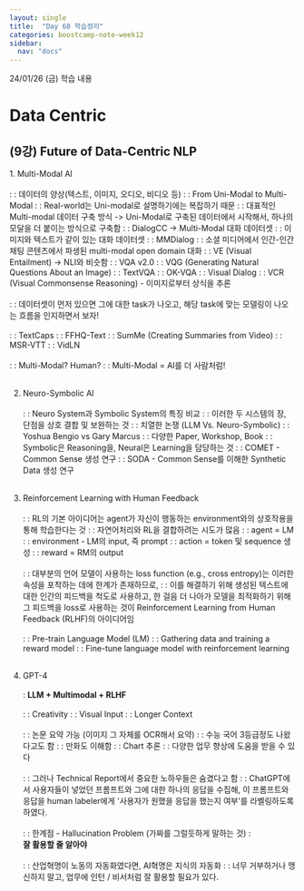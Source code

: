 ```yaml
---
layout: single
title:  "Day 60 학습정리"
categories: boostcamp-note-week12
sidebar:
  nav: "docs"
---
```


24/01/26 (금) 학습 내용

<h1>Data Centric</h1>

<h2>(9강) Future of Data-Centric NLP</h2>
1. Multi-Modal Al<br><br>
: : 데이터의 양상(텍스트, 이미지, 오디오, 비디오 등)
: : From Uni-Modal to Multi-Modal
: : Real-world는 Uni-modal로 설명하기에는 복잡하기 때문
: : 대표적인 Multi-modal 데이터 구축 방식 -> Uni-Modal로 구축된 데이터에서 시작해서, 하나의 모달을 더 붙이는 방식으로 구축함
: : DialogCC -> Multi-Modal 대화 데이터셋
: : 이미지와 텍스트가 같이 있는 대화 데이터셋
: : MMDialog
: : 소셜 미디어에서 인간-인간 채팅 콘텐츠에서 파생된 multi-modal open domain 대화
: : VE (Visual Entailment) -> NLI와 비슷함
: : VQA v2.0
: : VQG (Generating Natural Questions About an Image)
: : TextVQA
: : OK-VQA
: : Visual Dialog
: : VCR (Visual Commonsense Reasoning) - 이미지로부터 상식을 추론
<br><br>
: : 데이터셋이 먼저 있으면 그에 대한 task가 나오고, 해당 task에 맞는 모델링이 나오는 흐름을 인지하면서 보자!
<br><br>
: : TextCaps
: : FFHQ-Text
: : SumMe (Creating Summaries from Video)
: : MSR-VTT
: : VidLN
<br><br>
: : Multi-Modal? Human?
: : Multi-Modal = AI를 더 사람처럼!
<br><br>

2. Neuro-Symbolic Al<br><br>
: : Neuro System과 Symbolic System의 특징 비교
: : 이러한 두 시스템의 장, 단점을 상호 결합 및 보완하는 것
: : 치열한 논쟁 (LLM Vs. Neuro-Symbolic)
: : Yoshua Bengio vs Gary Marcus
: : 다양한 Paper, Workshop, Book
: : Symbolic은 Reasoning을, Neural은 Learning을 담당하는 것
: : COMET - Common Sense 생성 연구
: : SODA - Common Sense를 이해한 Synthetic Data 생성 연구
<br><br>

3. Reinforcement Learning with Human Feedback<br><br>
: : RL의 기본 아이디어는 agent가 자신이 행동하는 environment와의 상호작용을 통해 학습한다는 것
: : 자연어처리와 RL을 결합하려는 시도가 많음
: : agent = LM
: : environment - LM의 input, 즉 prompt
: : action = token 및 sequence 생성
: : reward = RM의 output
<br><br>
: : 대부분의 언어 모델이 사용하는 loss function (e.g., cross entropy)는 이러한 속성을 포착하는 데에 한계가 존재하므로,
: : 이를 해결하기 위해 생성된 텍스트에 대한 인간의 피드백을 척도로 사용하고, 한 걸음 더 나아가 모델을 최적화하기 위해 그 피드백을 loss로 사용하는 것이 Reinforcement Learning from Human Feedback (RLHF)의 아이디어임
<br><br>
: : Pre-train Language Model (LM)
: : Gathering data and training a reward model
: : Fine-tune language model with reinforcement learning
<br><br>

4. GPT-4<br><br>
: <b>LLM + Multimodal + RLHF</b><br><br>
: : Creativity
: : Visual Input
: : Longer Context
<br><br>
: : 논문 요약 가능 (이미지 그 자체를 OCR해서 요약)
: : 수능 국어 3등급정도 나왔다고도 함
: : 만화도 이해함
: : Chart 추론
: : 다양한 업무 향상에 도움을 받을 수 있다
<br><br>
: : 그러나 Technical Report에서 중요한 노하우들은 숨겼다고 함
: : ChatGPT에서 사용자들이 넣었던 프롬프트와 그에 대한 하나의 응답을 수집해, 이 프롬프트와 응답을 human labeler에게 '사용자가 원했을 응답을 했는지 여부'를 라벨링하도록 하였다. 
<br><br>
: : 한계점 - Hallucination Problem (가짜를 그럴듯하게 말하는 것)
: <br><b>잘 활용할 줄 알아야</b><br><br>
: : 산업혁명이 노동의 자동화였다면, AI혁명은 지식의 자동화
: : 너무 거부하거나 맹신하지 말고, 업무에 인턴 / 비서처럼 잘 활용할 필요가 있다.